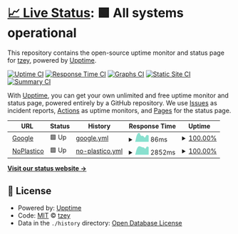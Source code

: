 # [📈 Live Status](https://tzey.github.io/upptime): <!--live status--> **🟩 All systems operational**

This repository contains the open-source uptime monitor and status page for [tzey](https://tzey.github.io/upptime), powered by [Upptime](https://github.com/upptime/upptime).

[![Uptime CI](https://github.com/tzey/upptime/workflows/Uptime%20CI/badge.svg)](https://github.com/tzey/upptime/actions?query=workflow%3A%22Uptime+CI%22)
[![Response Time CI](https://github.com/tzey/upptime/workflows/Response%20Time%20CI/badge.svg)](https://github.com/tzey/upptime/actions?query=workflow%3A%22Response+Time+CI%22)
[![Graphs CI](https://github.com/tzey/upptime/workflows/Graphs%20CI/badge.svg)](https://github.com/tzey/upptime/actions?query=workflow%3A%22Graphs+CI%22)
[![Static Site CI](https://github.com/tzey/upptime/workflows/Static%20Site%20CI/badge.svg)](https://github.com/tzey/upptime/actions?query=workflow%3A%22Static+Site+CI%22)
[![Summary CI](https://github.com/tzey/upptime/workflows/Summary%20CI/badge.svg)](https://github.com/tzey/upptime/actions?query=workflow%3A%22Summary+CI%22)

With [Upptime](https://upptime.js.org), you can get your own unlimited and free uptime monitor and status page, powered entirely by a GitHub repository. We use [Issues](https://github.com/tzey/upptime/issues) as incident reports, [Actions](https://github.com/tzey/upptime/actions) as uptime monitors, and [Pages](https://tzey.github.io/upptime) for the status page.

<!--start: status pages-->
<!-- This summary is generated by Upptime (https://github.com/upptime/upptime) -->
<!-- Do not edit this manually, your changes will be overwritten -->
<!-- prettier-ignore -->
| URL | Status | History | Response Time | Uptime |
| --- | ------ | ------- | ------------- | ------ |
| <img alt="" src="https://favicons.githubusercontent.com/www.google.com" height="13"> [Google](https://www.google.com) | 🟩 Up | [google.yml](https://github.com/tzey/upptime/commits/HEAD/history/google.yml) | <details><summary><img alt="Response time graph" src="./graphs/google/response-time-week.png" height="20"> 86ms</summary><br><a href="https://tzey.github.io/upptime/history/google"><img alt="Response time 101" src="https://img.shields.io/endpoint?url=https%3A%2F%2Fraw.githubusercontent.com%2Ftzey%2Fupptime%2FHEAD%2Fapi%2Fgoogle%2Fresponse-time.json"></a><br><a href="https://tzey.github.io/upptime/history/google"><img alt="24-hour response time 84" src="https://img.shields.io/endpoint?url=https%3A%2F%2Fraw.githubusercontent.com%2Ftzey%2Fupptime%2FHEAD%2Fapi%2Fgoogle%2Fresponse-time-day.json"></a><br><a href="https://tzey.github.io/upptime/history/google"><img alt="7-day response time 86" src="https://img.shields.io/endpoint?url=https%3A%2F%2Fraw.githubusercontent.com%2Ftzey%2Fupptime%2FHEAD%2Fapi%2Fgoogle%2Fresponse-time-week.json"></a><br><a href="https://tzey.github.io/upptime/history/google"><img alt="30-day response time 101" src="https://img.shields.io/endpoint?url=https%3A%2F%2Fraw.githubusercontent.com%2Ftzey%2Fupptime%2FHEAD%2Fapi%2Fgoogle%2Fresponse-time-month.json"></a><br><a href="https://tzey.github.io/upptime/history/google"><img alt="1-year response time 101" src="https://img.shields.io/endpoint?url=https%3A%2F%2Fraw.githubusercontent.com%2Ftzey%2Fupptime%2FHEAD%2Fapi%2Fgoogle%2Fresponse-time-year.json"></a></details> | <details><summary><a href="https://tzey.github.io/upptime/history/google">100.00%</a></summary><a href="https://tzey.github.io/upptime/history/google"><img alt="All-time uptime 100.00%" src="https://img.shields.io/endpoint?url=https%3A%2F%2Fraw.githubusercontent.com%2Ftzey%2Fupptime%2FHEAD%2Fapi%2Fgoogle%2Fuptime.json"></a><br><a href="https://tzey.github.io/upptime/history/google"><img alt="24-hour uptime 100.00%" src="https://img.shields.io/endpoint?url=https%3A%2F%2Fraw.githubusercontent.com%2Ftzey%2Fupptime%2FHEAD%2Fapi%2Fgoogle%2Fuptime-day.json"></a><br><a href="https://tzey.github.io/upptime/history/google"><img alt="7-day uptime 100.00%" src="https://img.shields.io/endpoint?url=https%3A%2F%2Fraw.githubusercontent.com%2Ftzey%2Fupptime%2FHEAD%2Fapi%2Fgoogle%2Fuptime-week.json"></a><br><a href="https://tzey.github.io/upptime/history/google"><img alt="30-day uptime 100.00%" src="https://img.shields.io/endpoint?url=https%3A%2F%2Fraw.githubusercontent.com%2Ftzey%2Fupptime%2FHEAD%2Fapi%2Fgoogle%2Fuptime-month.json"></a><br><a href="https://tzey.github.io/upptime/history/google"><img alt="1-year uptime 100.00%" src="https://img.shields.io/endpoint?url=https%3A%2F%2Fraw.githubusercontent.com%2Ftzey%2Fupptime%2FHEAD%2Fapi%2Fgoogle%2Fuptime-year.json"></a></details>
| <img alt="" src="https://favicons.githubusercontent.com/www.noplastico.com" height="13"> [NoPlastico](https://www.noplastico.com) | 🟩 Up | [no-plastico.yml](https://github.com/tzey/upptime/commits/HEAD/history/no-plastico.yml) | <details><summary><img alt="Response time graph" src="./graphs/no-plastico/response-time-week.png" height="20"> 2852ms</summary><br><a href="https://tzey.github.io/upptime/history/no-plastico"><img alt="Response time 2707" src="https://img.shields.io/endpoint?url=https%3A%2F%2Fraw.githubusercontent.com%2Ftzey%2Fupptime%2FHEAD%2Fapi%2Fno-plastico%2Fresponse-time.json"></a><br><a href="https://tzey.github.io/upptime/history/no-plastico"><img alt="24-hour response time 2945" src="https://img.shields.io/endpoint?url=https%3A%2F%2Fraw.githubusercontent.com%2Ftzey%2Fupptime%2FHEAD%2Fapi%2Fno-plastico%2Fresponse-time-day.json"></a><br><a href="https://tzey.github.io/upptime/history/no-plastico"><img alt="7-day response time 2852" src="https://img.shields.io/endpoint?url=https%3A%2F%2Fraw.githubusercontent.com%2Ftzey%2Fupptime%2FHEAD%2Fapi%2Fno-plastico%2Fresponse-time-week.json"></a><br><a href="https://tzey.github.io/upptime/history/no-plastico"><img alt="30-day response time 2707" src="https://img.shields.io/endpoint?url=https%3A%2F%2Fraw.githubusercontent.com%2Ftzey%2Fupptime%2FHEAD%2Fapi%2Fno-plastico%2Fresponse-time-month.json"></a><br><a href="https://tzey.github.io/upptime/history/no-plastico"><img alt="1-year response time 2707" src="https://img.shields.io/endpoint?url=https%3A%2F%2Fraw.githubusercontent.com%2Ftzey%2Fupptime%2FHEAD%2Fapi%2Fno-plastico%2Fresponse-time-year.json"></a></details> | <details><summary><a href="https://tzey.github.io/upptime/history/no-plastico">100.00%</a></summary><a href="https://tzey.github.io/upptime/history/no-plastico"><img alt="All-time uptime 100.00%" src="https://img.shields.io/endpoint?url=https%3A%2F%2Fraw.githubusercontent.com%2Ftzey%2Fupptime%2FHEAD%2Fapi%2Fno-plastico%2Fuptime.json"></a><br><a href="https://tzey.github.io/upptime/history/no-plastico"><img alt="24-hour uptime 100.00%" src="https://img.shields.io/endpoint?url=https%3A%2F%2Fraw.githubusercontent.com%2Ftzey%2Fupptime%2FHEAD%2Fapi%2Fno-plastico%2Fuptime-day.json"></a><br><a href="https://tzey.github.io/upptime/history/no-plastico"><img alt="7-day uptime 100.00%" src="https://img.shields.io/endpoint?url=https%3A%2F%2Fraw.githubusercontent.com%2Ftzey%2Fupptime%2FHEAD%2Fapi%2Fno-plastico%2Fuptime-week.json"></a><br><a href="https://tzey.github.io/upptime/history/no-plastico"><img alt="30-day uptime 100.00%" src="https://img.shields.io/endpoint?url=https%3A%2F%2Fraw.githubusercontent.com%2Ftzey%2Fupptime%2FHEAD%2Fapi%2Fno-plastico%2Fuptime-month.json"></a><br><a href="https://tzey.github.io/upptime/history/no-plastico"><img alt="1-year uptime 100.00%" src="https://img.shields.io/endpoint?url=https%3A%2F%2Fraw.githubusercontent.com%2Ftzey%2Fupptime%2FHEAD%2Fapi%2Fno-plastico%2Fuptime-year.json"></a></details>

<!--end: status pages-->

[**Visit our status website →**](https://tzey.github.io/upptime)

## 📄 License

- Powered by: [Upptime](https://github.com/upptime/upptime)
- Code: [MIT](./LICENSE) © [tzey](https://tzey.github.io/upptime)
- Data in the `./history` directory: [Open Database License](https://opendatacommons.org/licenses/odbl/1-0/)
